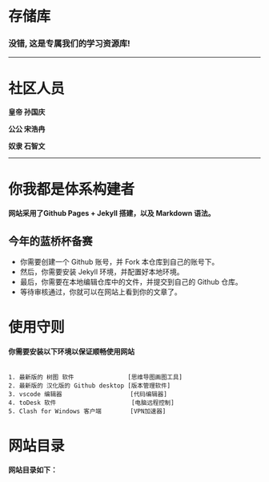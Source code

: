 # 存储库

### 没错, 这是专属我们的学习资源库!
---
# 社区人员
**皇帝 孙国庆**

**公公 宋浩冉**


**奴隶 石智文**

---
# 你我都是体系构建者
#### 网站采用了Github Pages + Jekyll 搭建，以及 Markdown 语法。
## 今年的蓝桥杯备赛
- 你需要创建一个 Github 账号，并 Fork 本仓库到自己的账号下。
- 然后，你需要安装 Jekyll 环境，并配置好本地环境。
- 最后，你需要在本地编辑仓库中的文件，并提交到自己的 Github 仓库。
- 等待审核通过，你就可以在网站上看到你的文章了。

# 使用守则
#### 你需要安装以下环境以保证顺畅使用网站
```

1. 最新版的 树图 软件               [思维导图画图工具]
2. 最新版的 汉化版的 Github desktop [版本管理软件] 
3. vscode 编辑器                   [代码编辑器]
4. toDesk 软件                     [电脑远程控制]
5. Clash for Windows 客户端        [VPN加速器]
```



# 网站目录
#### 网站目录如下：
